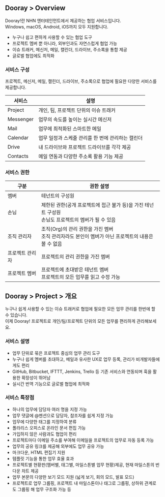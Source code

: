 ## Dooray > Overview 

Dooray!란 NHN 엔터테인먼트에서 제공하는 협업 서비스입니다.<br>
Windows, macOS, Android, iOS까지 모두 지원합니다.  

- 누구나 쉽고 편하게 사용할 수 있는 협업 도구  
- 프로젝트 멤버 뿐 아니라, 외부인과도 자연스럽게 협업 가능 
- 이슈 트래커, 메신저, 메일, 캘린더, 드라이브, 주소록을 통합 제공 
- 글로벌 협업에도 최적화

### 서비스 구성

프로젝트, 메신저, 메일, 캘린더, 드라이브, 주소록으로 협업에 필요한 다양한 서비스를 제공합니다. 

|서비스|설명|
|---|---|
|Project|개인, 팀, 프로젝트 단위의 이슈 트래커|
|Messenger|업무의 속도를 높이는 실시간 메신저|
|Mail|업무에 최적화된 스마트한 메일 |
|Calendar|업무 일정과 스케줄 관리를 한 번에 관리하는 캘린더|
|Drive|내 드라이브와 프로젝트 드라이브를 각각 제공 |
|Contacts| 메일 연동과 다양한 주소록 활용 기능 제공 |

### 서비스 권한

|구분|권한 설명|
|---|---|
|멤버|테넌트의 구성원|
|손님|제한된 권한(공개 프로젝트에 접근 불가 등)을 가진 테넌트 구성원<br>손님도 프로젝트의 멤버가 될 수 있음|
|조직 관리자|조직(Org)의 관리 권한을 가진 멤버<br> 조직 관리자라도 본인이 멤버가 아닌 프로젝트의 내용은 볼 수 없음|
|프로젝트 관리자|프로젝트의 관리 권한을 가진 멤버|
|프로젝트 멤버|프로젝트에 초대받은 테넌트 멤버<br>프로젝트의 모든 업무를 읽고 수정 가능|

## Dooray > Project > 개요  

누구나 쉽게 사용할 수 있는 이슈 트래커로 협업에 필요한 모든 업무 관리를 한번에 할 수 있습니다.<br>
이제 Dooray! 프로젝트로 개인/팀/프로젝트 단위의 모든 업무를 편리하게 관리해보세요.

### 서비스 설명 

- 업무 단위로 묶은 프로젝트 중심의 업무 관리 도구
- 누구나 쉽게 멤버를 초대하고, 메일과 유사한 UX로 업무 등록, 관리가 비개발자들에게도 편리 
- GitHub, Bitbucket, IFTTT, Jenkins, Trello 등 기존 서비스와 연동되며 훅을 활용한 확장성이 뛰어남
- 실시간 번역 기능으로 글로벌 협업에 최적화

### 서비스 특장점 

- 하나의 업무에 담당자 여러 명을 지정 가능
- 업무 댓글에 @멘션으로 담당자, 참조자를 쉽게 지정 가능 
- 업무에 다양한 태그를 지정하여 분류 
- 폴라리스 오피스로 온라인 문서 편집 가능 
- 가입하지 않은 사람과도 협업이 편리 
- 프로젝트마다 이메일 주소를 부여해 이메일을 프로젝트의 업무로 자동 등록 가능 
- 업무의 공유 링크를 제공해 외부에도 업무 공유 가능 
- 마크다운, HTML 편집기 지원 
- 템플릿 기능을 통한 업무 효율 효과  
- 프로젝트별 현황판(멤버별, 태그별, 마일스톤별 업무 현황)제공, 현재 마일스톤의 번다운 차트 제공
- 업무 본문의 다양한 보기 모드 지원 (넓게 보기, 회의 모드, 발표 모드) 
- 프로젝트로 업무 그룹핑, 프로젝트 내 마일스톤이나 태그로 그룹핑, 상하위 관계로도 그룹핑 해 업무 구조화 가능 등





